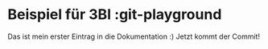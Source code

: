 # Beispiel für 3BI :git-playground
Das ist mein erster Eintrag in die Dokumentation
:)
Jetzt kommt der Commit!
